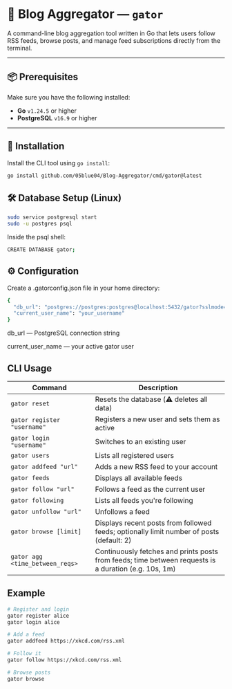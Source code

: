# 🐊 Blog Aggregator — `gator`

A command-line blog aggregation tool written in Go that lets users follow RSS feeds, browse posts, and manage feed subscriptions directly from the terminal.

---

## 📦 Prerequisites

Make sure you have the following installed:

- **Go** `v1.24.5` or higher  
- **PostgreSQL** `v16.9` or higher  

---

## 🚀 Installation

Install the CLI tool using `go install`:

```bash
go install github.com/05blue04/Blog-Aggregator/cmd/gator@latest
```
## 🛠️ Database Setup (Linux)

```bash
sudo service postgresql start
sudo -u postgres psql
```
Inside the psql shell:
```bash
CREATE DATABASE gator;
```

## ⚙️ Configuration
Create a .gatorconfig.json file in your home directory:

```bash
{
  "db_url": "postgres://postgres:postgres@localhost:5432/gator?sslmode=disable",
  "current_user_name": "your_username"
}
```
db_url — PostgreSQL connection string

current_user_name — your active gator user

## CLI Usage

| Command                         | Description                                                                                      |
|----------------------------------|--------------------------------------------------------------------------------------------------|
| `gator reset`                   | Resets the database (⚠️ deletes all data)                                                        |
| `gator register "username"`     | Registers a new user and sets them as active                                                     |
| `gator login "username"`        | Switches to an existing user                                                                     |
| `gator users`                   | Lists all registered users                                                                       |
| `gator addfeed "url"`           | Adds a new RSS feed to your account                                                              |
| `gator feeds`                   | Displays all available feeds                                                                     |
| `gator follow "url"`            | Follows a feed as the current user                                                               |
| `gator following`               | Lists all feeds you're following                                                                 |
| `gator unfollow "url"`          | Unfollows a feed                                                                                 |
| `gator browse [limit]`          | Displays recent posts from followed feeds; optionally limit number of posts (default: 2)        |
| `gator agg <time_between_reqs>` | Continuously fetches and prints posts from feeds; time between requests is a duration (e.g. 10s, 1m) |


## Example
```bash
# Register and login
gator register alice
gator login alice

# Add a feed
gator addfeed https://xkcd.com/rss.xml

# Follow it
gator follow https://xkcd.com/rss.xml

# Browse posts
gator browse

```
